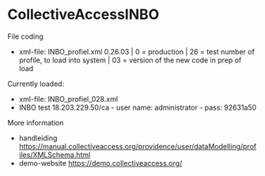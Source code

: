 # CollectiveAccessINBO

File coding
- xml-file: INBO_profiel.xml 0.26.03 | 0 = production | 26 = test number of profile, to load into system | 03 = version of the new code in prep of load

Currently loaded:
- xml-file:	INBO_profiel_028.xml
- INBO test	18.203.229.50/ca - user name: administrator - pass:	92631a50

More information
- handleiding	https://manual.collectiveaccess.org/providence/user/dataModelling/profiles/XMLSchema.html
- demo-website	https://demo.collectiveaccess.org/
